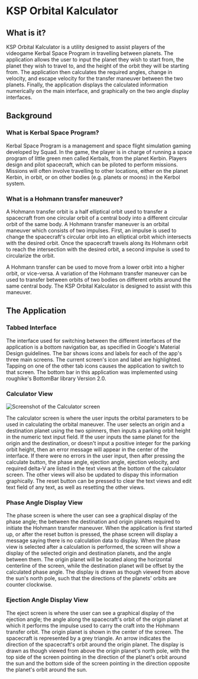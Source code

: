 # KSP Orbital Kalculator

## What is it?

KSP Orbital Kalculator is a utility designed to assist players of the videogame Kerbal Space Program in travelling between planets. The application allows the user to input the planet they wish to start from, the planet they wish to travel to, and the height of the orbit they will be starting from. The application then calculates the required angles, change in velocity, and escape velocity for the transfer maneuver between the two planets. Finally, the application displays the calculated information numerically on the main interface, and graphically on the two angle display interfaces.

## Background

### What is Kerbal Space Program?

Kerbal Space Program is a management and space flight simulation gaming developed by Squad. In the game, the player is in charge of running a space program of little green men called Kerbals, from the planet Kerbin. Players design and pilot spacecraft, which can be piloted to perform missions. Missions will often involve travelling to other locations, either on the planet Kerbin, in orbit, or on other bodies (e.g. planets or moons) in the Kerbol system.

### What is a Hohmann transfer maneuver?

A Hohmann transfer orbit is a half elliptical orbit used to transfer a spacecraft from one circular orbit of a central body into a different circular orbit of the same body. A Hohmann transfer maneuver is an orbital maneuver which consists of two impulses. First, an impulse is used to change the spacecraft's circular orbit into an elliptical orbit which intersects with the desired orbit. Once the spacecraft travels along its Hohmann orbit to reach the intersection with the desired orbit, a second impulse is used to circularize the orbit.

A Hohmann transfer can be used to move from a lower orbit into a higher orbit, or vice-versa. A variation of the Hohmann transfer maneuver can be used to transfer between orbits of two bodies on different orbits around the same central body. The KSP Orbital Kalculator is designed to assist with this maneuver.

## The Application

### Tabbed Interface

The interface used for switching between the different interfaces of the application is a bottom navigation bar, as specified in Google's Material Design guidelines. The bar shows icons and labels for each of the app's three main screens. The current screen's icon and label are highlighted. Tapping on one of the other tab icons causes the application to switch to that screen. The bottom bar in this application was implemented using roughike's BottomBar library Version 2.0.

### Calculator View

![Screenshot of the Calculator screen](/graphics/CalculatorKerbinToDuna.jpg?raw=true "Optional Title")

The calculator screen is where the user inputs the orbital parameters to be used in calculating the orbital maneuver. The user selects an origin and a destination planet using the two spinners, then inputs a parking orbit height in the numeric text input field. If the user inputs the same planet for the origin and the destination, or doesn't input a positive integer for the parking orbit height, then an error message will appear in the center of the interface. If there were no errors in the user input, then after pressing the calculate button, the phase angle, ejection angle, ejection velocity, and required delta-V are listed in the text views at the bottom of the calculator screen. The other views will also be updated to dispay this information graphically. The reset button can be pressed to clear the text views and edit text field of any text, as well as resetting the other views.

### Phase Angle Display View

The phase screen is where the user can see a graphical display of the phase angle; the between the destination and origin planets required to initiate the Hohmann transfer maneuver. When the application is first started up, or after the reset button is pressed, the phase screen will display a message saying there is no calculation data to display. When the phase view is selected after a calculation is performed, the screen will show a display of the selected origin and destination planets, and the angle between them. The origin planet will be located along the horizontal centerline of the screen, while the destination planet will be offset by the calculated phase angle. The display is drawn as though viewed from above the sun's north pole, such that the directions of the planets' orbits are counter clockwise. 

### Ejection Angle Display View

The eject screen is where the user can see a graphical display of the ejection angle; the angle along the spacecraft's orbit of the origin planet at which it performs the impulse used to carry the craft into the Hohmann transfer orbit. The origin planet is shown in the center of the screen. The spacecraft is represented by a grey triangle. An arrow indicates the direction of the spacecraft's orbit around the origin planet. The display is drawn as though viewed from above the origin planet's north pole, with the top side of the screen pointing in the direction of the planet's orbit around the sun and the bottom side of the screen pointing in the direction opposite the planet's orbit around the sun.
